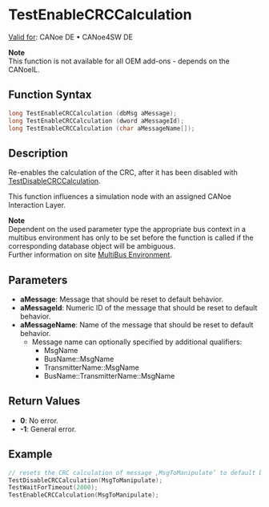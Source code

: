 # TestEnableCRCCalculation

[Valid for](../../../Shared/FeatureAvailability.md):  CANoe DE • CANoe4SW DE

**Note**  
This function is not available for all OEM add-ons - depends on the CANoeIL.

## Function Syntax

```c
long TestEnableCRCCalculation (dbMsg aMessage);
long TestEnableCRCCalculation (dword aMessageId);
long TestEnableCRCCalculation (char aMessageName[]);
```

## Description

Re-enables the calculation of the CRC, after it has been disabled with [TestDisableCRCCalculation](CAPLfunctionTestDisableCRCCalculation.md).

This function influences a simulation node with an assigned CANoe Interaction Layer.

**Note**  
Dependent on the used parameter type the appropriate bus context in a multibus environment has only to be set before the function is called if the corresponding database object will be ambiguous.  
Further information on site [MultiBus Environment](../../../Shared/CAPL/General/TestMultiBusEnvironment.md).

## Parameters

- **aMessage**: Message that should be reset to default behavior.
- **aMessageId**: Numeric ID of the message that should be reset to default behavior.
- **aMessageName**: Name of the message that should be reset to default behavior.
  - Message name can optionally specified by additional qualifiers:
    - MsgName
    - BusName::MsgName
    - TransmitterName::MsgName
    - BusName::TransmitterName::MsgName

## Return Values

- **0**: No error.
- **-1**: General error.

## Example

```c
// resets the CRC calculation of message ‚MsgToManipulate’ to default behavior after a break of 2000 ms
TestDisableCRCCalculation(MsgToManipulate);
TestWaitForTimeout(2000);
TestEnableCRCCalculation(MsgToManipulate);
```
